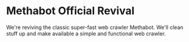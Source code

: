 # Methabot Official Revival

We're reviving the classic super-fast web crawler Methabot. We'll clean stuff up and make available a simple and functional web crawler.
